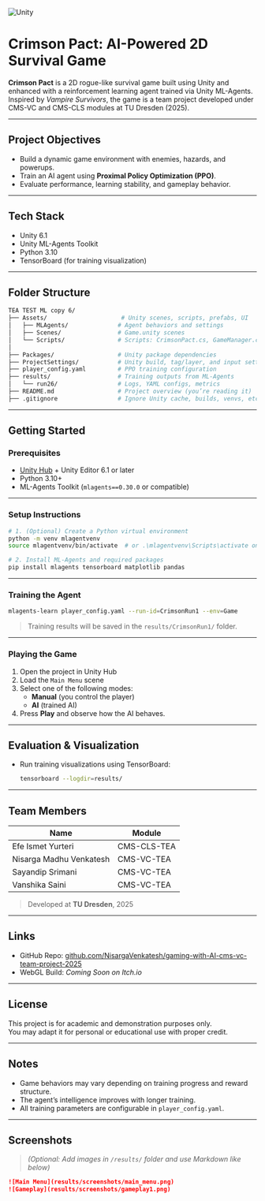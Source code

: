 ![Unity](https://img.shields.io/badge/Unity-2022.3-blue?logo=unity)
# Crimson Pact: AI-Powered 2D Survival Game

**Crimson Pact** is a 2D rogue-like survival game built using Unity and enhanced with a reinforcement learning agent trained via Unity ML-Agents.  
Inspired by _Vampire Survivors_, the game is a team project developed under CMS-VC and CMS-CLS modules at TU Dresden (2025).

---

## Project Objectives

- Build a dynamic game environment with enemies, hazards, and powerups.
- Train an AI agent using **Proximal Policy Optimization (PPO)**.
- Evaluate performance, learning stability, and gameplay behavior.

---

## Tech Stack

- Unity 6.1
- Unity ML-Agents Toolkit
- Python 3.10
- TensorBoard (for training visualization)

---

## Folder Structure

```bash
TEA TEST ML copy 6/
├── Assets/                     # Unity scenes, scripts, prefabs, UI
│   ├── MLAgents/              # Agent behaviors and settings
│   ├── Scenes/                # Game.unity scenes
│   └── Scripts/               # Scripts: CrimsonPact.cs, GameManager.cs, etc
│
├── Packages/                  # Unity package dependencies
├── ProjectSettings/           # Unity build, tag/layer, and input settings
├── player_config.yaml         # PPO training configuration
├── results/                   # Training outputs from ML-Agents
│   └── run26/                 # Logs, YAML configs, metrics
├── README.md                  # Project overview (you’re reading it)
├── .gitignore                 # Ignore Unity cache, builds, venvs, etc.
```

---

## Getting Started

### Prerequisites

- [Unity Hub](https://unity.com/download) + Unity Editor 6.1 or later
- Python 3.10+
- ML-Agents Toolkit (`mlagents==0.30.0` or compatible)

---

### Setup Instructions

```bash
# 1. (Optional) Create a Python virtual environment
python -m venv mlagentvenv
source mlagentvenv/bin/activate  # or .\mlagentvenv\Scripts\activate on Windows

# 2. Install ML-Agents and required packages
pip install mlagents tensorboard matplotlib pandas
```

---

### Training the Agent

```bash
mlagents-learn player_config.yaml --run-id=CrimsonRun1 --env=Game
```

> Training results will be saved in the `results/CrimsonRun1/` folder.

---

### Playing the Game

1. Open the project in Unity Hub
2. Load the `Main Menu` scene
3. Select one of the following modes:
   - **Manual** (you control the player)
   - **AI** (trained AI)
4. Press **Play** and observe how the AI behaves.

---

## Evaluation & Visualization

- Run training visualizations using TensorBoard:
  ```bash
  tensorboard --logdir=results/
  ```

---

## Team Members

| Name                    | Module      |
| ----------------------- | ----------- |
| Efe Ismet Yurteri       | CMS-CLS-TEA |
| Nisarga Madhu Venkatesh | CMS-VC-TEA  |
| Sayandip Srimani        | CMS-VC-TEA  |
| Vanshika Saini          | CMS-VC-TEA  |

> Developed at **TU Dresden**, 2025

---

## Links

- GitHub Repo: [github.com/NisargaVenkatesh/gaming-with-AI-cms-vc-team-project-2025](https://github.com/NisargaVenkatesh/gaming-with-AI-cms-vc-team-project-2025)
- WebGL Build: _Coming Soon on Itch.io_

---

## License

This project is for academic and demonstration purposes only.  
You may adapt it for personal or educational use with proper credit.

---

## Notes

- Game behaviors may vary depending on training progress and reward structure.
- The agent’s intelligence improves with longer training.
- All training parameters are configurable in `player_config.yaml`.

---

## Screenshots

> _(Optional: Add images in `/results/` folder and use Markdown like below)_

```markdown
![Main Menu](results/screenshots/main_menu.png)
![Gameplay](results/screenshots/gameplay1.png)
```
